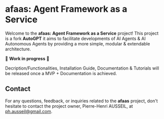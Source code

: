 # afaas: Agent Framework as a Service

Welcome to the **afaas: Agent Framework as a Service** project! This project is a fork **AutoGPT** it aims to facilitate developments of AI Agents & AI Autonomous Agents by providing a more simple, modular & extendable architecture.

🚧 **Work in progress** 🚧 

Decription/Functionalities, Installation Guide, Documentation & Tutorials  will be released once a MVP + Documentation is achieved.


<!--
and provide additional functionalities, namely : 

1. **Separate Agent Functionalities**: Facilitate teamwork by dividing agent functionalities into four parts:
   - **Agent Main**: Focuses on UI ↔ Agent ↔ Database interfaces, supporting CRUD & Execution.
   - **Agent Loop**: Concentrates on the Agent execution logic.
   - **Agent Models**: Gather Settings and Configurations required to run an Agent. 
   - **Agent Strategies**: Emphasizes the creation of (dynamic) prompts for the Machine Learning Back-end.

2. **Support Multiple Users**: Allows multi-user, so you can provide your agent via an API/Service to multiple persons/programs.

3. **Support Multiple Agent Instances**: Enables work on different projects.

4. **Support Various Agent Types**: Facilitates the creation of specialist agents.

5. **Support Various Memory Back-ends**: Including AWS, Azure, and MongoDB.

<!--🚧 **Work in progress**: Please check the branch status for further information. 🚧

## Table of Contents


- [afaas: Agent Framework as a Service](#afaas-agent-framework-as-a-service)
- [Table of Contents](#table-of-contents)
- [Tutorials : Build my First Agent](#tutorials)
- [afaas - GitHub Branches](#afaas---github-branches)
- [Contributing](#contributing)
- [Setup and Execution](#setup-and-execution)
- [Modules](#our-modules)
- [Contact](#contact)

## afaas - GitHub Branches
)

<!--


Status Indicators:
✅ (U+2705) - OK, Completed, Success
❌ (U+274C) - Not OK, Error, Failed
⚠️ (U+26A0 U+FE0F) - Warning, Caution
🔄 (U+1F504) - Pending, In Progress, Refreshing
🔴 (U+1F534) - Stop, Critical Issue
🔵 (U+1F535) - Information, Note
⏳ (U+23F3) - Loading, Time Consuming Process
🚧 (U+1F6A7) - Under Construction, Work in Progress
Annotations:
ℹ️ (U+2139 U+FE0F) - Information
❗ (U+2757) - Important, Exclamation
❓ (U+2753) - Question, Help
📌 (U+1F4CC) - Pin, Important Note
🔍 (U+1F50D) - Search, Observe, Detail
💡 (U+1F4A1) - Idea, Tip, Suggestion
Feedback & Interaction:
👍 (U+1F44D) - Approve, Agree
👎 (U+1F44E) - Disapprove, Disagree
💬 (U+1F4AC) - Comment, Discussion
🌟 (U+1F31F) - Star, Favorite, Highlight
🔔 (U+1F514) - Notification, Alert
Navigation & Layout:
⬆️ (U+2B06 U+FE0F) - Up, Previous
⬇️ (U+2B07 U+FE0F) - Down, Next
➡️ (U+27A1 U+FE0F) - Right, Forward
⬅️ (U+2B05 U+FE0F) - Left, Back
🔝 (U+1F51D) - Top, Beginning
Miscellaneous:
📢 (U+1F4E2) - Announcement
🆕 (U+1F195) - New Feature or Addition
🛑 (U+1F6D1) - Stop, Halt
📆 (U+1F4C6) - Date, Schedule
📊 (U+1F4CA) - Statistics, Data


## Tutorials

Adoption is the most important thing, and we have a strong commitment to implement comprehensive tutorials & guides, we also provide templates you can copy to implement you agents. We are in the process of creating a comprehensive tutorial to guide developers.

- **Tutorial Location**: All tutorial files are located in the `./tutorials` directory. 
- **Templates**: Template files are provided in the `./tutorials/templates` directory **70/100**  (Under Construction) 🚧
- **How to Use**: Navigate to the `./tutorials` directory to find step-by-step guides. Utilize the templates in the `./tutorials/templates` directory to get a head start in implementing your custom strategies and loop logic.**35/100**  (Under Construction) 🚧

Stay tuned for updates as we continue to build out this tutorial section to assist developers in effectively utilizing the afaas framework.

## Current status

27th of September : 
The Framework libraries are working, we are currently achieving an example of Agent implemented with the Framework and compatible with the [Agent Protocol](https://github.com/AI-Engineers-Foundation/agent-protocol) & AutoGPT Benchmarks other priorities are the support of more "Abilities" (tools 🔧 ), database-backends ( 📚 ).

## Contributing

Your contributions to this project are immensely valued. Here are currents needs : 
- **Anyone** with skills in Kubernetes :smile:
- **Back-End Developer :**
  - Join us to migrate AutoGPT Commands to Abilities
  - Join us to achieve the prototyped backends (AWS, Azure, MongoDB).
- **Front-end Developper**
  - Join us to develop a GUI
  - Join us to build a Project Website 
- Also **Anyone :** 
  - Join us to manage PR & Discord Server
  - ✅ ~~Build a User Guide to run our example.~~ => AutoGPT User Guide should
  - Build a Developper guide to create agents (Exposing only methods required to build Agents)
  - Build a Technical documentation to documents all the technical intricacies of the Framework
  - Offer suggestions, report potential issues, or propose new enhancements through GitHub issues.

For more detailed contribution guidelines, please refer to `CONTRIBUTING.md`.

## Roadmap priorities : 
1. 🔄 Achieve the SimpleAgent example
2. 🔴 Compatibility with  [Agent Protocol](https://github.com/AI-Engineers-Foundation/agent-protocol) 
3. 🔴 Migrate AutoGPT Commands to Abilities **Help needed**
4. 🔴 Get a Developper Guide for easier adoption

## Setup and Execution

We recommend using AutoGPT guidelines.

## Our modules

As a developper of agents you would only need to focus on `core/agents` & eventualy `core/tools`. Advanced developper may intergrate new memory backends, new machine learning models in `core/resource`.

- **[core](https://github.com/ph-ausseil/Auto-GPT/tree/5as-autogpt-integration/autogpts/autogpt/autogpt/core/)/ability** : Deprecated , alias of `core/tools`
- **[core](https://github.com/ph-ausseil/Auto-GPT/tree/5as-autogpt-integration/autogpts/autogpt/autogpt/core/)/agents** : **<span style="color:red;">Build your agents in this folder.</span>**
  - _Team comment : **Mode information in the [tutorial](https://github.com/ph-ausseil/Auto-GPT/tree/5as-autogpt-integration/tutorials/)**_
- **[core](https://github.com/ph-ausseil/Auto-GPT/tree/5as-autogpt-integration/autogpts/autogpt/autogpt/core/)/configuration** : Contains object that serves to configure other components of the Framework.
  - _Team comment : **Upcomming simplification, help welcomed**_
- **[core](https://github.com/ph-ausseil/Auto-GPT/tree/5as-autogpt-integration/autogpts/autogpt/autogpt/core/)/memory** : Adapters for memory
  - _Team comment : **We look for tester / contributor for AWS DynamoDB & Azure CosmoDB**_
- **[core](https://github.com/ph-ausseil/Auto-GPT/tree/5as-autogpt-integration/autogpts/autogpt/autogpt/core/)/planning** : Orchestrate interactions between agents (`Agents`) & prompts (`PromptStrategy`) 
  - _Team comment : **Upcomming simplification, will be merged with Agent, help welcomed**_
- **[core](https://github.com/ph-ausseil/Auto-GPT/tree/5as-autogpt-integration/autogpts/autogpt/autogpt/core/)/prompting** : Orchestrate interactions between agents (`Agents`) & models such as Large Languague Model
- **[core](https://github.com/ph-ausseil/Auto-GPT/tree/5as-autogpt-integration/autogpts/autogpt/autogpt/core/)/resource** : Manage the interaction with the LLM. 
  - _Team comment : **We look for tcontributor for lama2 integration (contact us)**_
- **[core](https://github.com/ph-ausseil/Auto-GPT/tree/5as-autogpt-integration/autogpts/autogpt/autogpt/core/)/runner** : Contains applicative file (Commande Line Interface (CLI) , API, ECT...) 
  - _Team comment : **Working hard on the API**_
- **[core](https://github.com/ph-ausseil/Auto-GPT/tree/5as-autogpt-integration/autogpts/autogpt/autogpt/core/)/tools** : Contains `Tools` tools are functions your agent can call, it is the interface between the agent and the word. Example of tool : An tool to edit .jpeg to add a waltermark, A tool to interact with Google Maps API.
  - _Team comment : **Share your tools with us !**_
- **[core](https://github.com/ph-ausseil/Auto-GPT/tree/5as-autogpt-integration/autogpts/autogpt/autogpt/core/)/users** : Under construction, this library will manage users for our API.
  - _Team comment : **Firebase Expert can contact us**_
- **[core](https://github.com/ph-ausseil/Auto-GPT/tree/5as-autogpt-integration/autogpts/autogpt/autogpt/core/)/utils** : Library that help us achieving simple actions such as Logging or Parsing JSON
- **[core](https://github.com/ph-ausseil/Auto-GPT/tree/5as-autogpt-integration/autogpts/autogpt/autogpt/core/)/workspace** : Library to store file.
-->

## Contact

For any questions, feedback, or inquiries related to the **afaas** project, don't hesitate to contact the project owner, Pierre-Henri AUSSEIL, at [ph.ausseil@gmail.com](mailto:ph.ausseil@gmail.com).
